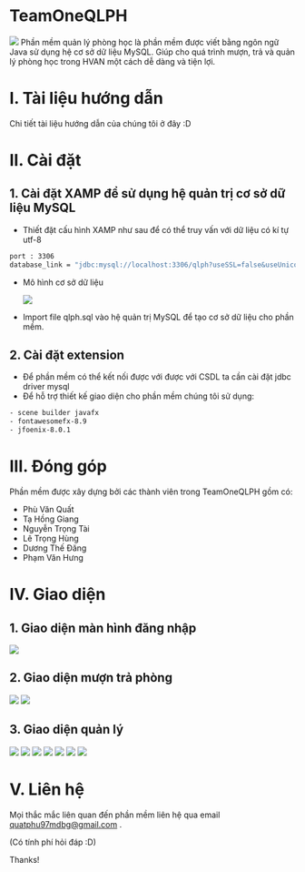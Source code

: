 # TeamOneQLPH
<img src="https://github.com/c0ng4c0n/TeamOneQLPH/blob/master/QuanLyPhongHoc/out/production/QLPH/image/qlphLogo.png">
Phần mềm quản lý phòng học là phần mềm được viết bằng ngôn ngữ Java sử dụng hệ cơ sở dữ liệu MySQL. Giúp cho quá trình mượn, trả và quản lý phòng học trong HVAN một cách dễ dàng và tiện lợi.

# I. Tài liệu hướng dẫn
Chi tiết tài liệu hướng dẫn của chúng tôi ở đây :D 

# II. Cài đặt
## 1. Cài đặt XAMP để sử dụng hệ quản trị cơ sở dữ liệu MySQL
- Thiết đặt cấu hình XAMP như sau để có thể truy vấn với dữ liệu có kí tự utf-8
```sh
port : 3306
database_link = "jdbc:mysql://localhost:3306/qlph?useSSL=false&useUnicode=true&characterEncoding=UTF-8&zeroDateTimeBehavior=convertToNull&autoReconnect=true"
```
- Mô hình cơ sở dữ liệu 

  <img src="https://github.com/c0ng4c0n/TeamOneQLPH/blob/master/Source/ER--QLPH.png">
  
- Import file qlph.sql vào hệ quản trị MySQL để tạo cơ sở dữ liệu cho phần mềm. 

## 2. Cài đặt extension
- Để phần mềm có thể kết nối được với được với CSDL ta cần cài đặt jdbc driver mysql
- Để hỗ trợ thiết kế giao diện cho phần mềm chúng tôi sử dụng: 
```sh
- scene builder javafx 
- fontawesomefx-8.9
- jfoenix-8.0.1
```

# III. Đóng góp 
Phần mềm được xây dựng bởi các thành viên trong TeamOneQLPH gồm có:
- Phù Văn Quất
- Tạ Hồng Giang
- Nguyễn Trọng Tài 
- Lê Trọng Hùng
- Dương Thế Đăng
- Phạm Văn Hưng

# IV. Giao diện
## 1. Giao diện màn hình đăng nhập

  <img src="https://github.com/c0ng4c0n/TeamOneQLPH/blob/master/Source/DangNhap.png">
  
## 2. Giao diện mượn trả phòng 

  <img src="https://github.com/c0ng4c0n/TeamOneQLPH/blob/master/Source/MuonPhong.png">
  <img src="https://github.com/c0ng4c0n/TeamOneQLPH/blob/master/Source/TraPhong.png">
  
## 3. Giao diện quản lý 

  <img src="https://github.com/c0ng4c0n/TeamOneQLPH/blob/master/Source/ChinhSuaPhongHoc.png">
  <img src="https://github.com/c0ng4c0n/TeamOneQLPH/blob/master/Source/GiangDay.png">
  <img src="https://github.com/c0ng4c0n/TeamOneQLPH/blob/master/Source/GiaoVien.png">
  <img src="https://github.com/c0ng4c0n/TeamOneQLPH/blob/master/Source/LopHoc.png">
  <img src="https://github.com/c0ng4c0n/TeamOneQLPH/blob/master/Source/MenuPhongHoc.png">
  <img src="https://github.com/c0ng4c0n/TeamOneQLPH/blob/master/Source/ThemMoiPhongHoc.png">
  <img src="https://github.com/c0ng4c0n/TeamOneQLPH/blob/master/Source/TaiKhoan.png">
  
# V. Liên hệ   
Mọi thắc mắc liên quan đến phần mềm liên hệ qua email quatphu97mdbg@gmail.com . 

(Có tính phí hỏi đáp :D) 

Thanks!
